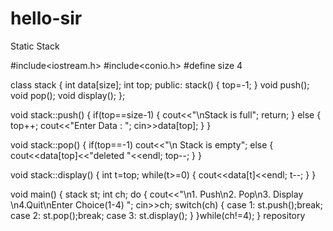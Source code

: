 # hello-sir
Static Stack

#include<iostream.h>
#include<conio.h>
#define size 4

class stack
{
     int data[size];
     int top;
public:
     stack()
     {
          top=-1;
     }
     void push();
     void pop();
     void display();
};

void stack::push()
{
     if(top==size-1)
     {
          cout<<"\nStack is full";
          return;
     }
     else
     {
          top++;
          cout<<"Enter Data : ";
          cin>>data[top];
     }
}

void stack::pop()
{
     if(top==-1)
          cout<<"\n Stack is empty";
     else
     {
          cout<<data[top]<<"deleted "<<endl;
          top--;
     }
}

void stack::display()
{
     int t=top;
     while(t>=0)
     {
          cout<<data[t]<<endl;
          t--;
     }
}

void main()
{
     stack st;
     int ch;
     do
     {
          cout<<"\n1. Push\n2. Pop\n3. Display \n4.Quit\nEnter Choice(1-4) ";
          cin>>ch;
          switch(ch)
          {
               case 1: st.push();break;
               case 2: st.pop();break;
               case 3: st.display();
          }
     }while(ch!=4);
}
repository
